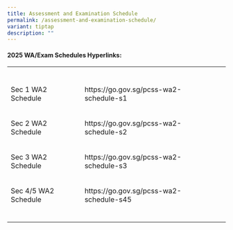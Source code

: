 ```yaml
---
title: Assessment and Examination Schedule
permalink: /assessment-and-examination-schedule/
variant: tiptap
description: ""
---
```

<h4><strong>2025 WA/Exam Schedules Hyperlinks:</strong></h4>
<table style="minWidth: 75px">
<colgroup>
<col>
<col>
<col>
</colgroup>
<tbody>
<tr>
<th rowspan="1" colspan="1">
<p></p>
</th>
<th rowspan="1" colspan="1">
<p></p>
</th>
<th rowspan="1" colspan="1">
<p></p>
</th>
</tr>
<tr>
<td rowspan="1" colspan="1">
<p>Sec 1 WA2 Schedule</p>
</td>
<td rowspan="1" colspan="1">
<p><a rel="noopener noreferrer nofollow" target="_blank">https://go.gov.sg/pcss-wa2-schedule-s1</a>
</p>
</td>
<td rowspan="1" colspan="1">
<p></p>
</td>
</tr>
<tr>
<td rowspan="1" colspan="1">
<p>Sec 2 WA2 Schedule</p>
</td>
<td rowspan="1" colspan="1">
<p><a rel="noopener noreferrer nofollow" target="_blank">https://go.gov.sg/pcss-wa2-schedule-s2</a>
</p>
</td>
<td rowspan="1" colspan="1">
<p></p>
</td>
</tr>
<tr>
<td rowspan="1" colspan="1">
<p>Sec 3 WA2 Schedule</p>
</td>
<td rowspan="1" colspan="1">
<p><a rel="noopener noreferrer nofollow" target="_blank">https://go.gov.sg/pcss-wa2-schedule-s3</a>
</p>
</td>
<td rowspan="1" colspan="1">
<p></p>
</td>
</tr>
<tr>
<td rowspan="1" colspan="1">
<p>Sec 4/5 WA2 Schedule</p>
</td>
<td rowspan="1" colspan="1">
<p><a rel="noopener noreferrer nofollow" target="_blank">https://go.gov.sg/pcss-wa2-schedule-s45</a>
</p>
</td>
<td rowspan="1" colspan="1">
<p></p>
</td>
</tr>
<tr>
<td rowspan="1" colspan="1">
<p></p>
</td>
<td rowspan="1" colspan="1">
<p></p>
</td>
<td rowspan="1" colspan="1">
<p></p>
</td>
</tr>
</tbody>
</table>
<p></p>